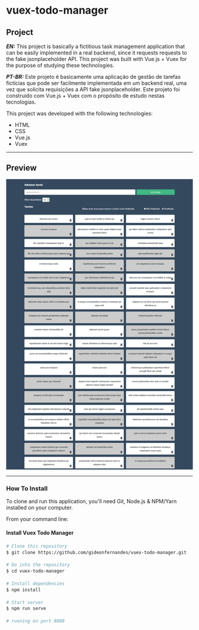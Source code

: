 # vuex-todo-manager

## Project

***EN:*** This project is basically a fictitious task management application that can be easily implemented in a real backend, since it requests requests to the fake jsonplaceholder API. This project was built with Vue.js + Vuex for the purpose of studying these technologies.

***PT-BR:*** Este projeto é basicamente uma aplicação de gestão de tarefas fictícias que pode ser facilmente implementada em um backend real, uma vez que solicita requisições a API fake jsonplaceholder. Este projeto foi construído com Vue.js + Vuex com o propósito de estudo nestas tecnologias.

This project was developed with the following technologies:

- HTML
- CSS
- Vue.js
- Vuex
***

## Preview
![preview](preview.png)
***

### How To Install

To clone and run this application, you'll need Git, Node.js & NPM/Yarn installed on your computer.

From your command line:

#### Install Vuex Todo Manager

```bash
# Clone this repository
$ git clone https://github.com/gideonfernandes/vuex-todo-manager.git

# Go into the repository
$ cd vuex-todo-manager

# Install dependencies
$ npm install

# Start server
$ npm run serve

# running on port 8080
```
